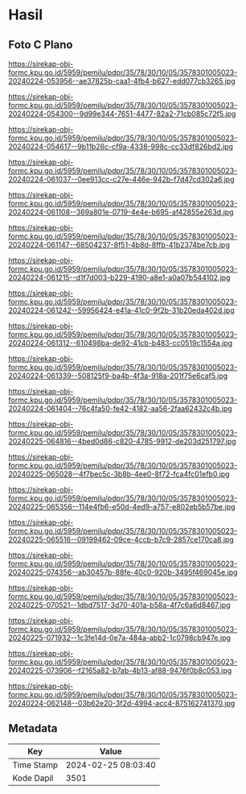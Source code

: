 # Hasil

## Foto C Plano

https://sirekap-obj-formc.kpu.go.id/5959/pemilu/pdpr/35/78/30/10/05/3578301005023-20240224-053956--ae37825b-caa1-4fb4-b627-edd077cb3265.jpg

https://sirekap-obj-formc.kpu.go.id/5959/pemilu/pdpr/35/78/30/10/05/3578301005023-20240224-054300--9d99e344-7651-4477-82a2-71cb085c72f5.jpg

https://sirekap-obj-formc.kpu.go.id/5959/pemilu/pdpr/35/78/30/10/05/3578301005023-20240224-054617--9b11b26c-cf9a-4338-998c-cc33df826bd2.jpg

https://sirekap-obj-formc.kpu.go.id/5959/pemilu/pdpr/35/78/30/10/05/3578301005023-20240224-061037--0ee913cc-c27e-446e-942b-f7d47cd302a6.jpg

https://sirekap-obj-formc.kpu.go.id/5959/pemilu/pdpr/35/78/30/10/05/3578301005023-20240224-061108--369a801e-0719-4e4e-b695-af42855e263d.jpg

https://sirekap-obj-formc.kpu.go.id/5959/pemilu/pdpr/35/78/30/10/05/3578301005023-20240224-061147--68504237-8f51-4b8d-8ffb-41b2374be7cb.jpg

https://sirekap-obj-formc.kpu.go.id/5959/pemilu/pdpr/35/78/30/10/05/3578301005023-20240224-061215--d1f7d003-b229-4190-a8e1-a0a07b544102.jpg

https://sirekap-obj-formc.kpu.go.id/5959/pemilu/pdpr/35/78/30/10/05/3578301005023-20240224-061242--59956424-e41a-41c0-9f2b-31b20eda402d.jpg

https://sirekap-obj-formc.kpu.go.id/5959/pemilu/pdpr/35/78/30/10/05/3578301005023-20240224-061312--610498ba-de92-41cb-b483-cc0519c1554a.jpg

https://sirekap-obj-formc.kpu.go.id/5959/pemilu/pdpr/35/78/30/10/05/3578301005023-20240224-061339--508125f9-ba4b-4f3a-918a-201f75e6caf5.jpg

https://sirekap-obj-formc.kpu.go.id/5959/pemilu/pdpr/35/78/30/10/05/3578301005023-20240224-061404--76c4fa50-fe42-4182-aa56-2faa62432c4b.jpg

https://sirekap-obj-formc.kpu.go.id/5959/pemilu/pdpr/35/78/30/10/05/3578301005023-20240225-064816--4bed0d86-c820-4785-9912-de203d251797.jpg

https://sirekap-obj-formc.kpu.go.id/5959/pemilu/pdpr/35/78/30/10/05/3578301005023-20240225-065028--4f7bec5c-3b8b-4ee0-8f72-fca4fc01efb0.jpg

https://sirekap-obj-formc.kpu.go.id/5959/pemilu/pdpr/35/78/30/10/05/3578301005023-20240225-065356--114e4fb6-e50d-4ed9-a757-e802eb5b57be.jpg

https://sirekap-obj-formc.kpu.go.id/5959/pemilu/pdpr/35/78/30/10/05/3578301005023-20240225-065516--09199462-09ce-4ccb-b7c9-2857ce170ca8.jpg

https://sirekap-obj-formc.kpu.go.id/5959/pemilu/pdpr/35/78/30/10/05/3578301005023-20240225-074356--ab30457b-88fe-40c0-920b-3495f469045e.jpg

https://sirekap-obj-formc.kpu.go.id/5959/pemilu/pdpr/35/78/30/10/05/3578301005023-20240225-070521--1dbd7517-3d70-401a-b58a-4f7c6a6d8467.jpg

https://sirekap-obj-formc.kpu.go.id/5959/pemilu/pdpr/35/78/30/10/05/3578301005023-20240225-071932--1c3fe14d-0e7a-484a-abb2-1c0798cb947e.jpg

https://sirekap-obj-formc.kpu.go.id/5959/pemilu/pdpr/35/78/30/10/05/3578301005023-20240225-073906--f2165a82-b7ab-4b13-af88-9476f0b8c053.jpg

https://sirekap-obj-formc.kpu.go.id/5959/pemilu/pdpr/35/78/30/10/05/3578301005023-20240224-062148--03b62e20-3f2d-4994-acc4-875162741370.jpg


## Metadata

| Key        | Value               |
| ---------- | ------------------- |
| Time Stamp | 2024-02-25 08:03:40 |
| Kode Dapil | 3501                |



